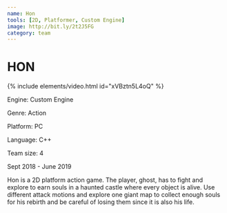 ```yaml
---
name: Hon
tools: [2D, Platformer, Custom Engine]
image: http://bit.ly/2t2J5FG
category: team
---
```


# HON

{% include elements/video.html id="xVBztn5L4oQ" %}

Engine: Custom Engine

Genre: Action

Platform: PC

Language: C++

Team size: 4


Sept 2018 - June 2019

Hon is a 2D platform action game. The player, ghost, has to fight and explore to earn souls in a haunted castle where every object is alive. Use different attack motions and explore one giant map to collect enough souls for his rebirth and be careful of losing them since it is also his life. 
